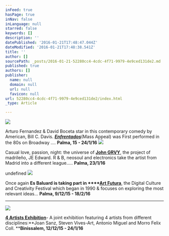 ```yaml
---
inFeed: true
hasPage: true
inNav: false
inLanguage: null
starred: false
keywords: []
description: ''
datePublished: '2016-01-21T17:48:47.044Z'
dateModified: '2016-01-21T17:48:38.541Z'
title: ''
author: []
sourcePath: _posts/2016-01-21-52280cc4-4cdc-4f71-9979-4e9ced131de2.md
published: true
authors: []
publisher:
  name: null
  domain: null
  url: null
  favicon: null
url: 52280cc4-4cdc-4f71-9979-4e9ced131de2/index.html
_type: Article

---
```

![](https://the-grid-user-content.s3-us-west-2.amazonaws.com/43870973-d846-4ccb-b049-23d0e3afa876.png)

Arturo Fernandez & David Boceta star in this contemporary comedy by American, Bill C. Davis. _**[Enfrentados][0]**_(Mass Appeal) was  First performed in the 80s on Broadway .... ****Palma, 15 - 24/1/16****
![](https://the-grid-user-content.s3-us-west-2.amazonaws.com/b0ade375-0fd9-4e4b-b868-04a9bd425a0f.png)

Casual love, passion, night: the universe of **[John GRVY][1]**, the project of madrileño, JE Edward. R & B, neosoul and electronics take the artist from Madrid into a different league..... **Palma, 23/1/16**

undefined
![](https://the-grid-user-content.s3-us-west-2.amazonaws.com/7c47a7b0-e64c-41c6-8c2c-0e26d0daf981.png)

Once again **Es Baluard is taking part in ****[Art Futura][2]**, the Digital Culture and Creativity Festival which began in 1990 & focuses on exploring the most relevant ideas... **Palma, 9/12/15 - 18/2/16**

********
![](https://the-grid-user-content.s3-us-west-2.amazonaws.com/6060cc15-ac90-45d9-88a7-90fdd6adc781.png)

**[4 Artists Exhibition][3]**- A joint exhibition featuring 4 artists from different disciplines:**Joan Sanz, Steven Vives-Art, Antonio Miguel and Morro Felix Coll. ****Binissalem, 12/12/15 - 24/1/16**

[0]: http://www.keeptakinthemed.com/enfrentados.html
[1]: http://www.keeptakinthemed.com/john-grvy.html
[2]: http://www.keeptakinthemed.com/artfutura-2015.html
[3]: http://www.keeptakinthemed.com/4-artists-exhibition.html